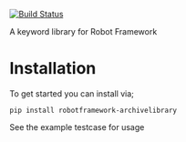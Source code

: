 [![Build Status](https://travis-ci.org/bulkan/robotframework-archivelibrary.png?branch=master)](https://travis-ci.org/bulkan/robotframework-archivelibrary)

A keyword library for Robot Framework


Installation
============

To get started you can install via;

```pip install robotframework-archivelibrary```


See the example testcase for usage
